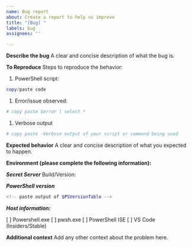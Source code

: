 ```yaml
---
name: Bug report
about: Create a report to help us improve
title: "[Bug] "
labels: bug
assignees: ''

---
```


<!--
🚨🚨🚨🚨🚨🚨🚨🚨🚨🚨
Please provide the details requested and **DO NOT** delete this template.
Deletion of this template and not providing the details requested is cause for your issue to be closed.
🚨🚨🚨🚨🚨🚨🚨🚨🚨🚨
-->
**Describe the bug**
A clear and concise description of what the bug is.

**To Reproduce**
Steps to reproduce the behavior:
1. PowerShell script:

```powershell
copy/paste code
```

1. Error/issue observed:

```powershell
# copy paste $error | select *
```

1. Verbose output

```powershell
# copy paste -Verbose output of your script or command being used
```

**Expected behavior**
A clear and concise description of what you expected to happen.

**Environment (please complete the following information):**

***Secret Server***
Build/Version: 

***PowerShell version***

```powershell
<!-- paste output of $PSVersionTable -->
```

***Host information:***

[ ] Powershell.exe
[ ] pwsh.exe
[ ] PowerShell ISE
[ ] VS Code (Insiders/Stable)

<!--
VS Code, please provide the output of the following:

& {"### VSCode version: $(code -v)"; "`n### VSCode extensions:`n$(code --list-extensions --show-versions | Out-String)"; "`n### PSES version: $($pseditor.EditorServicesVersion)"; "`n### PowerShell version:`n$($PSVersionTable | Out-String)"}

If you are using VS Code Insiders Edition:

& {"### VSCode version: $(code-insiders -v)"; "`n### VSCode extensions:`n$(code-insiders --list-extensions --show-versions | Out-String)"; "`n### PSES version: $($pseditor.EditorServicesVersion)"; "`n### PowerShell version:`n$($PSVersionTable | Out-String)"}
-->

**Additional context**
Add any other context about the problem here.
